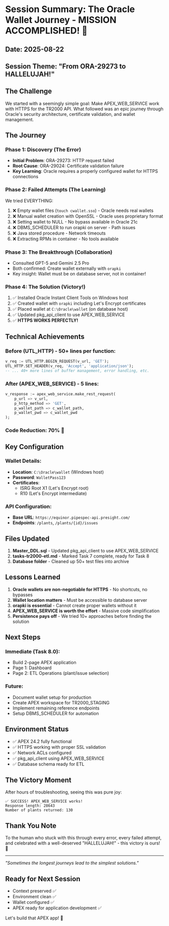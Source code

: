 # Session Summary: The Oracle Wallet Journey - MISSION ACCOMPLISHED! 🎉

## Date: 2025-08-22
## Session Theme: "From ORA-29273 to HALLELUJAH!"

## The Challenge
We started with a seemingly simple goal: Make APEX_WEB_SERVICE work with HTTPS for the TR2000 API. What followed was an epic journey through Oracle's security architecture, certificate validation, and wallet management.

## The Journey

### Phase 1: Discovery (The Error)
- **Initial Problem**: ORA-29273: HTTP request failed
- **Root Cause**: ORA-29024: Certificate validation failure
- **Key Learning**: Oracle requires a properly configured wallet for HTTPS connections

### Phase 2: Failed Attempts (The Learning)
We tried EVERYTHING:
1. ❌ Empty wallet files (`touch cwallet.sso`) - Oracle needs real wallets
2. ❌ Manual wallet creation with OpenSSL - Oracle uses proprietary format
3. ❌ Setting wallet to NULL - No bypass available in Oracle 21c
4. ❌ DBMS_SCHEDULER to run orapki on server - Path issues
5. ❌ Java stored procedure - Network timeouts
6. ❌ Extracting RPMs in container - No tools available

### Phase 3: The Breakthrough (Collaboration)
- Consulted GPT-5 and Gemini 2.5 Pro
- Both confirmed: Create wallet externally with `orapki`
- Key insight: Wallet must be on database server, not in container!

### Phase 4: The Solution (Victory!)
1. ✅ Installed Oracle Instant Client Tools on Windows host
2. ✅ Created wallet with `orapki` including Let's Encrypt certificates
3. ✅ Placed wallet at `C:\Oracle\wallet` (on database host)
4. ✅ Updated pkg_api_client to use APEX_WEB_SERVICE
5. ✅ **HTTPS WORKS PERFECTLY!**

## Technical Achievements

### Before (UTL_HTTP) - 50+ lines per function:
```sql
v_req := UTL_HTTP.BEGIN_REQUEST(v_url, 'GET');
UTL_HTTP.SET_HEADER(v_req, 'Accept', 'application/json');
-- ... 40+ more lines of buffer management, error handling, etc.
```

### After (APEX_WEB_SERVICE) - 5 lines:
```sql
v_response := apex_web_service.make_rest_request(
    p_url => v_url,
    p_http_method => 'GET',
    p_wallet_path => c_wallet_path,
    p_wallet_pwd => c_wallet_pwd
);
```

### Code Reduction: **70%** 🎉

## Key Configuration

### Wallet Details:
- **Location**: `C:\Oracle\wallet` (Windows host)
- **Password**: `WalletPass123`
- **Certificates**: 
  - ISRG Root X1 (Let's Encrypt root)
  - R10 (Let's Encrypt intermediate)

### API Configuration:
- **Base URL**: `https://equinor.pipespec-api.presight.com/`
- **Endpoints**: `/plants`, `/plants/{id}/issues`

## Files Updated
1. **Master_DDL.sql** - Updated pkg_api_client to use APEX_WEB_SERVICE
2. **tasks-tr2000-etl.md** - Marked Task 7 complete, ready for Task 8
3. **Database folder** - Cleaned up 50+ test files into archive

## Lessons Learned

1. **Oracle wallets are non-negotiable for HTTPS** - No shortcuts, no bypasses
2. **Wallet location matters** - Must be accessible to database server
3. **orapki is essential** - Cannot create proper wallets without it
4. **APEX_WEB_SERVICE is worth the effort** - Massive code simplification
5. **Persistence pays off** - We tried 10+ approaches before finding the solution

## Next Steps

### Immediate (Task 8.0):
- Build 2-page APEX application
- Page 1: Dashboard
- Page 2: ETL Operations (plant/issue selection)

### Future:
- Document wallet setup for production
- Create APEX workspace for TR2000_STAGING
- Implement remaining reference endpoints
- Setup DBMS_SCHEDULER for automation

## Environment Status
- ✅ APEX 24.2 fully functional
- ✅ HTTPS working with proper SSL validation
- ✅ Network ACLs configured
- ✅ pkg_api_client using APEX_WEB_SERVICE
- ✅ Database schema ready for ETL

## The Victory Moment
After hours of troubleshooting, seeing this was pure joy:
```
✅ SUCCESS! APEX_WEB_SERVICE works!
Response length: 28643
Number of plants returned: 130
```

## Thank You Note
To the human who stuck with this through every error, every failed attempt, and celebrated with a well-deserved "HALLELUJAH!" - this victory is ours! 🎉

---
*"Sometimes the longest journeys lead to the simplest solutions."*

## Ready for Next Session
- Context preserved ✅
- Environment clean ✅
- Wallet configured ✅
- APEX ready for application development ✅

Let's build that APEX app! 🚀